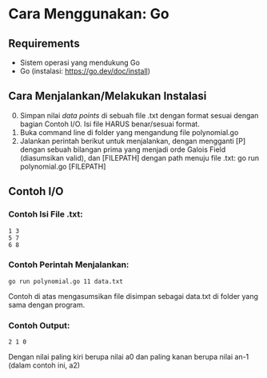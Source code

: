 # Cara Menggunakan: Go

## Requirements

- Sistem operasi yang mendukung Go
- Go (instalasi: https://go.dev/doc/install)


## Cara Menjalankan/Melakukan Instalasi

0. Simpan nilai *data points* di sebuah file .txt dengan format sesuai dengan bagian Contoh I/O. Isi file HARUS benar/sesuai format.
1. Buka command line di folder yang mengandung file polynomial.go
2. Jalankan perintah berikut untuk menjalankan, dengan mengganti [P] dengan sebuah bilangan prima yang menjadi orde Galois Field (diasumsikan valid), dan [FILEPATH] dengan path menuju file .txt:
    go run polynomial.go [FILEPATH]

## Contoh I/O

### Contoh Isi File .txt:

    1 3
    5 7
    6 8

### Contoh Perintah Menjalankan:

    go run polynomial.go 11 data.txt
    
   Contoh di atas mengasumsikan file disimpan sebagai data.txt di folder yang sama dengan program.
    
### Contoh Output:

    2 1 0 

   Dengan nilai paling kiri berupa nilai a0 dan paling kanan berupa nilai an-1 (dalam contoh ini, a2) 
